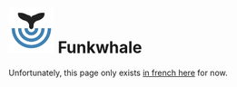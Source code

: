 # <img src="/images/funkwhale_logo.png" width="80px" alt="logo de Funkwhale"> Funkwhale

Unfortunately, this page only exists [in french here](app_funkwhale_fr) for now.
